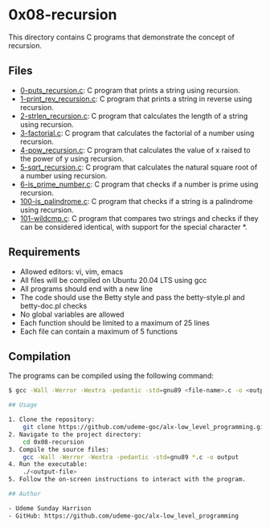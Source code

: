 # 0x08-recursion

This directory contains C programs that demonstrate the concept of recursion.

## Files

* [0-puts_recursion.c](./0-puts_recursion): C program that prints a string using recursion.
* [1-print_rev_recursion.c](./1-print_rev_recursion): C program that prints a string in reverse using recursion.
* [2-strlen_recursion.c](./2-strlen_recursion): C program that calculates the length of a string using recursion.
* [3-factorial.c](./3-factorial): C program that calculates the factorial of a number using recursion.
* [4-pow_recursion.c](./4-pow_recursion): C program that calculates the value of x raised to the power of y using recursion.
* [5-sqrt_recursion.c](./5-sqrt_recursion): C program that calculates the natural square root of a number using recursion.
* [6-is_prime_number.c](./6-is_prime_number): C program that checks if a number is prime using recursion.
* [100-is_palindrome.c](./100-is_palindrome): C program that checks if a string is a palindrome using recursion.
* [101-wildcmp.c](./101-wildcmp): C program that compares two strings and checks if they can be considered identical, with support for the special character *.

## Requirements

* Allowed editors: vi, vim, emacs
* All files will be compiled on Ubuntu 20.04 LTS using gcc
* All programs should end with a new line
* The code should use the Betty style and pass the betty-style.pl and betty-doc.pl checks
* No global variables are allowed
* Each function should be limited to a maximum of 25 lines
* Each file can contain a maximum of 5 functions

## Compilation

The programs can be compiled using the following command:

```bash
$ gcc -Wall -Werror -Wextra -pedantic -std=gnu89 <file-name>.c -o <output-file>

## Usage

1. Clone the repository:
	git clone https://github.com/udeme-goc/alx-low_level_programming.git
2. Navigate to the project directory:
	cd 0x08-recursion
3. Compile the source files:
	gcc -Wall -Werror -Wextra -pedantic -std=gnu89 *.c -o output
4. Run the executable:
	./<output-file>
5. Follow the on-screen instructions to interact with the program.

## Author

- Udeme Sunday Harrison
- GitHub: https://github.com/udeme-goc/alx-low_level_programming
